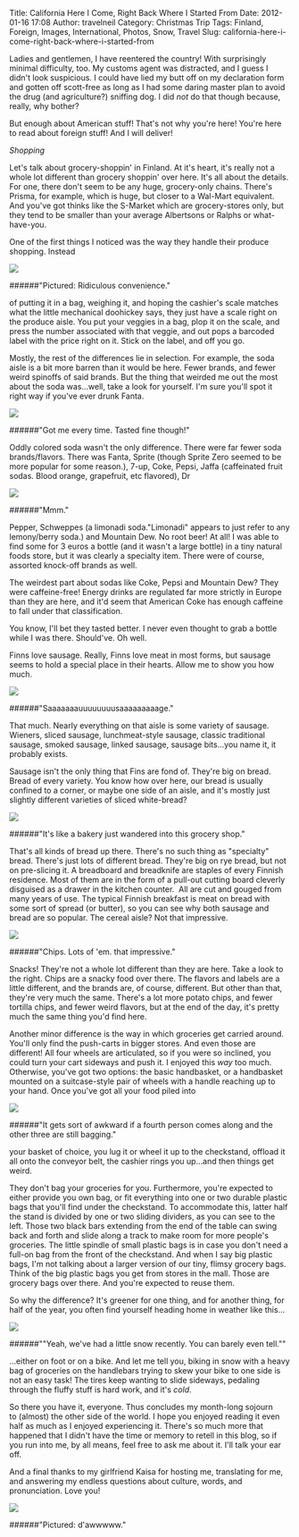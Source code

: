 Title: California Here I Come, Right Back Where I Started From
Date: 2012-01-16 17:08
Author: travelneil
Category: Christmas Trip
Tags: Finland, Foreign, Images, International, Photos, Snow, Travel
Slug: california-here-i-come-right-back-where-i-started-from

Ladies and gentlemen, I have reentered the country! With surprisingly
minimal difficulty, too. My customs agent was distracted, and I guess I
didn't look suspicious. I could have lied my butt off on my declaration
form and gotten off scott-free as long as I had some daring master plan
to avoid the drug (and agriculture?) sniffing dog. I did *not* do that
though because, really, why bother?

But enough about American stuff! That's not why you're here! You're here
to read about foreign stuff! And I will deliver!

*Shopping*

Let's talk about grocery-shoppin' in Finland. At it's heart, it's really
not a whole lot different than grocery shoppin' over here. It's all
about the details. For one, there don't seem to be any huge,
grocery-only chains. There's Prisma, for example, which is huge, but
closer to a Wal-Mart equivalent. And you've got thinks like the S-Market
which are grocery-stores only, but they tend to be smaller than your
average Albertsons or Ralphs or what-have-you.

One of the first things I noticed was the way they handle their produce
shopping. Instead

[![]({photo}100_0616_804x1072.jpg)]({static}/images/100_0616_804x1072.jpg)

######"Pictured: Ridiculous  convenience."

of putting it in a bag, weighing it, and hoping the cashier's scale
matches what the little mechanical doohickey says, they just have a
scale right on the produce aisle. You put your veggies in a bag, plop it
on the scale, and press the number associated with that veggie, and out
pops a barcoded label with the price right on it. Stick on the label,
and off you go.

Mostly, the rest of the differences lie in selection. For example, the
soda aisle is a bit more barren than it would be here. Fewer brands, and
fewer weird spinoffs of said brands. But the thing that weirded me out
the most about the soda was...well, take a look for yourself. I'm sure
you'll spot it right way if you've ever drunk Fanta.

[![]({photo}100_0607_1072x804.jpg)]({static}/images/100_0607_1072x804.jpg)

######"Got me every time. Tasted fine  though!"

Oddly colored soda wasn't the only difference. There were far fewer soda
brands/flavors. There was Fanta, Sprite (though Sprite Zero seemed to be
more popular for some reason.), 7-up, Coke, Pepsi, Jaffa (caffeinated
fruit sodas. Blood orange, grapefruit, etc flavored), Dr

[![]({photo}100_0608_1072x804.jpg)]({static}/images/100_0608_1072x804.jpg)

######"Mmm."

Pepper, Schweppes (a limonadi soda."Limonadi" appears to just refer to
any lemony/berry soda.) and Mountain Dew. No root beer! At all! I was
able to find some for 3 euros a bottle (and it wasn't a large bottle) in
a tiny natural foods store, but it was clearly a specialty item. There
were of course, assorted knock-off brands as well.

The weirdest part about sodas like Coke, Pepsi and Mountain Dew? They
were caffeine-free! Energy drinks are regulated far more strictly in
Europe than they are here, and it'd seem that American Coke has enough
caffeine to fall under that classification.

You know, I'll bet they tasted better. I never even thought to grab a
bottle while I was there. Should've. Oh well.

Finns love sausage. Really, Finns love meat in most forms, but sausage
seems to hold a special place in their hearts. Allow me to show you how
much.

[![]({photo}pano.jpg)]({static}/images/pano.jpg)

######"Saaaaaaauuuuuuuusaaaaaaaaage."

That much. Nearly everything on that aisle is some variety of sausage.
Wieners, sliced sausage, lunchmeat-style sausage, classic traditional
sausage, smoked sausage, linked sausage, sausage bits...you name it, it
probably exists.

Sausage isn't the only thing that Fins are fond of. They're big on
bread. Bread of every variety. You know how over here, our bread is
usually confined to a corner, or maybe one side of an aisle, and it's
mostly just slightly different varieties of sliced white-bread?

[![]({photo}100_0615_1072x804.jpg)]({static}/images/100_0615_1072x804.jpg)

######"It's like a bakery just wandered into this grocery  shop."

That's all kinds of bread up there. There's no such thing as "specialty"
bread. There's just lots of different bread. They're big on rye bread,
but not on pre-slicing it. A breadboard and breadknife are staples of
every Finnish residence. Most of them are in the form of a pull-out
cutting board cleverly disguised as a drawer in the kitchen counter. 
All are cut and gouged from many years of use. The typical Finnish
breakfast is meat on bread with some sort of spread (or butter), so you
can see why both sausage and bread are so popular. The cereal aisle? Not
that impressive.

[![]({photo}100_0609_1072x8041.jpg)]({static}/images/100_0609_1072x8041.jpg)

######"Chips. Lots of 'em. that  impressive."

Snacks! They're not a whole lot different than they are here. Take a
look to the right. Chips are a snacky food over there. The flavors and
labels are a little different, and the brands are, of course, different.
But other than that, they're very much the same. There's a lot more
potato chips, and fewer tortilla chips, and fewer weird flavors, but at
the end of the day, it's pretty much the same thing you'd find here.

Another minor difference is the way in which groceries get carried
around. You'll only find the push-carts in bigger stores. And even those
are different! All four wheels are articulated, so if you were so
inclined, you could turn your cart sideways and push it. I enjoyed this
*way* too much. Otherwise, you've got two options: the basic handbasket,
or a handbasket mounted on a suitcase-style pair of wheels with a handle
reaching up to your hand. Once you've got all your food piled into

[![]({photo}100_0617_1072x8041.jpg)]({static}/images/100_0617_1072x8041.jpg)

######"It  gets sort of awkward if a fourth person comes along and the other three  are still  bagging."

your basket of choice, you lug it or wheel it up to the checkstand,
offload it all onto the conveyor belt, the cashier rings you up...and
then things get weird.

They don't bag your groceries for you. Furthermore, you're expected to
either provide you own bag, or fit everything into one or two durable
plastic bags that you'll find under the checkstand. To accommodate this,
latter half the stand is divided by one or two sliding dividers, as you
can see to the left. Those two black bars extending from the end of the
table can swing back and forth and slide along a track to make room for
more people's groceries. The little spindle of small plastic bags is in
case you don't need a full-on bag from the front of the checkstand. And
when I say big plastic bags, I'm not talking about a larger version of
our tiny, flimsy grocery bags. Think of the big plastic bags you get
from stores in the mall. Those are grocery bags over there. And you're
expected to reuse them.

So why the difference? It's greener for one thing, and for another
thing, for half of the year, you often find yourself heading home in
weather like this...

[![]({photo}100_0619_1072x804.jpg)]({static}/images/100_0619_1072x804.jpg)

######""Yeah, we've had a little snow recently. You can barely even  tell.""

...either on foot or on a bike. And let me tell you, biking in snow with
a heavy bag of groceries on the handlebars trying to skew your bike to
one side is not an easy task! The tires keep wanting to slide sideways,
pedaling through the fluffy stuff is hard work, and it's *cold*.

So there you have it, everyone. Thus concludes my month-long sojourn
to (almost) the other side of the world. I hope you enjoyed reading it
even half as much as I enjoyed experiencing it. There's so much more
that happened that I didn't have the time or memory to retell in this
blog, so if you run into me, by all means, feel free to ask me about it.
I'll talk your ear off.

And a final thanks to my girlfriend Kaisa for hosting me, translating
for me, and answering my endless questions about culture, words, and
pronunciation. Love you!

[![]({photo}100_0622_1072x804.jpg)]({static}/images/100_0622_1072x804.jpg)

######"Pictured:  d'awwwww."

